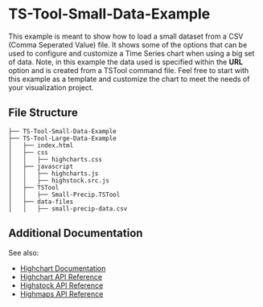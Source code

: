 # TS-Tool-Small-Data-Example

This example is meant to show how to load a small dataset from a CSV (Comma Seperated Value) file. It shows some of the options that can be used to configure and customize a Time Series chart when using a big set of data. Note, in this example the data used is specified within the **URL** option and is created from a TSTool command file. Feel free to start with this example as a template and customize the chart to meet the needs of your visualization project.

## File Structure 
```
├── TS-Tool-Small-Data-Example
├── TS-Tool-Large-Data-Example
│   ├── index.html
│   ├── css
│   │   ├── highcharts.css
│   ├── javascript
│   │   ├── highcharts.js
│   │   ├── highstock.src.js
│   ├── TSTool
│   │   ├── Small-Precip.TSTool
│   ├── data-files
│   │   ├── small-precip-data.csv
```
## Additional Documentation

See also:
* [Highchart Documentation](https://www.highcharts.com/docs)
* [Highchart API Reference](http://api.highcharts.com/highcharts)
* [Highstock API Reference](http://api.highcharts.com/highstock/)
* [Highmaps API Reference](http://api.highcharts.com/highmaps/)